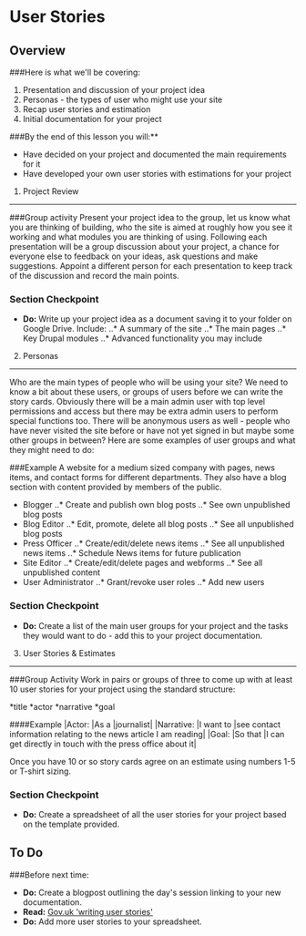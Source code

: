 User Stories
============

Overview
--------
###Here is what we'll be covering:

1. Presentation and discussion of your project idea
2. Personas - the types of user who might use your site
3. Recap user stories and estimation 
4. Initial documentation for your project

###By the end of this lesson you will:**

* Have decided on your project and documented the main requirements for it
* Have developed your own user stories with estimations for your project


1) Project Review
-----------------
###Group activity
Present your project idea to the group, let us know what you are thinking of building, who the site is aimed at roughly how you see it working and what modules you are thinking of using. Following each presentation will be a group discussion about your project, a chance for everyone else to feedback on your ideas, ask questions and make suggestions. Appoint a different person for each presentation to keep track of the discussion and record the main points.

### Section Checkpoint

* __Do:__ Write up your project idea as a document saving it to your folder on Google Drive. Include:
..* A summary of the site
..* The main pages
..* Key Drupal modules
..* Advanced functionality you may include 

2) Personas
-----------
Who are the main types of people who will be using your site? We need to know a bit about these users, or groups of users before we can write the story cards. Obviously there will be a main admin user with top level permissions and access but there may be extra admin users to perform special functions too. There will be anonymous users as well - people who have never visited the site before or have not yet signed in but maybe some other groups in between? Here are some examples of user groups and what they might need to do:

###Example
A website for a medium sized company with pages, news items, and contact forms for different departments. They also have a blog section with content provided by members of the public.

* Blogger
..* Create and publish own blog posts
..* See own unpublished blog posts
* Blog Editor
..* Edit, promote, delete all blog posts
..* See all unpublished blog posts
* Press Officer 
..* Create/edit/delete news items
..* See all unpublished news items
..* Schedule News items for future publication
* Site Editor
..* Create/edit/delete pages and webforms
..* See all unpublished content
* User Administrator
..* Grant/revoke user roles
..* Add new users

### Section Checkpoint
* __Do:__ Create a list of the main user groups for your project and the tasks they would want to do - add this to your project documentation.

3) User Stories & Estimates
---------------------------
###Group Activity
Work in pairs or groups of three to come up with at least 10 user stories for your project using the standard structure:

*title
*actor
*narrative
*goal

####Example
|Actor: |As a |journalist|
|Narrative: |I want to |see contact information relating to the news article I am reading|
|Goal: |So that	|I can get directly in touch with the press office about it|

Once you have 10 or so story cards agree on an estimate using numbers 1-5 or T-shirt sizing.

### Section Checkpoint
* __Do:__ Create a spreadsheet of all the user stories for your project based on the template provided.

To Do
-----
###Before next time:
* __Do:__ Create a blogpost outlining the day's session linking to your new documentation.
* __Read:__ [Gov.uk 'writing user stories'](https://www.gov.uk/service-manual/agile/writing-user-stories.html)
* __Do:__ Add more user stories to your spreadsheet.